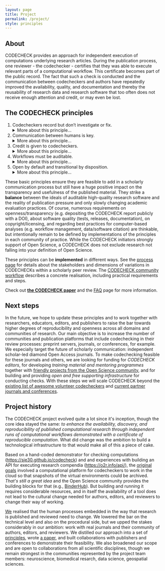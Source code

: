 ```yaml
---
layout: page
title: Project
permalink: /project/
style: principles
---
```


## About

CODECHECK provides an approach for independent execution of computations underlying research articles.
During the publication process, one reviewer - the codechecker - certifies that they was able to execute relevant parts of a computational workflow.
This certificate becomes part of the public record.
The fact that such a check is conducted and the communication between codecheckers and authors have repeatedly improved the availability, quality, and documentation and thereby the reusability of research data and research software that too often does not receive enough attention and credit, or may even be lost.

## The CODECHECK principles

1. <span class="principle">Codecheckers record but don’t investigate or fix.</span>
   <details>
   <summary>More about this principle...</summary>
   The codechecker follows the author’s instructions to run the code. If instructions are unclear, or if code does not run, the codechecker tells the author. We believe that the job of the codechecker is not to fix these problems but simply to report them to the author and await a fix. The level of documentation required for third parties to reproduce a workflow is hard to get right, and too often this uncertainty leads researchers to give up and not document it at all. The conversation with a codechecker fixes this problem.
   <em>Codecheckers take the pictures at a crime scene, they do not hunt the criminal.</em>
   </details>
1. <span class="principle">Communication between humans is key.</span>
   <details>
   <summary>More about this principle...</summary>
   Some code may work without any interaction but often there are hidden dependencies that need adjusting for a particular system. Allowing the codechecker to communicate directly and openly with the author make this process as constructive as possible; routing this conversation (possibly anonymously) through a publisher would introduce delays and inhibit community building.
   </details>
1. <span class="principle">Credit is given to codecheckers.</span>
   <details>
   <summary>More about this principle...</summary>
   The value of performing a CODECHECK is comparable to that of a peer review, and it may require a similar amount of time. Therefore, the codechecker’s activity should be recorded, ideally in the published paper. The public record can be realised by publishing the certificate in a citable form (i.e., with a DOI), by listing codecheckers on the journal’s website or, ideally, by publishing the checks alongside peer review activities in public databases.
   <em>Codechecks are an excellent opportunity to involve early career researchers (ECRs) or research software engineers (RSEs) in peer review.</em>
   </details>
1. <span class="principle">Workflows must be auditable.</span>
   <details>
   <summary>More about this principle...</summary>
   The codechecker should have sufficient material to validate the workflow outputs submitted by the authors. <a href="https://doi.org/10.1038/d41586-018-05256-0" title="Stark PB: Before reproducibility must come preproducibility. Nature. 2018; 557(7707): 613.">Stark</a> calls this "preproducibility" and the <a href="https://icerm.brown.edu/topical_workshops/tw12-5-rcem/icerm_report.pdf" title="Stodden V, Bailey DH, Borwein J, et al.: Setting the Default to Reproducible: Reproducibility in Computational and Experimental Mathematics. Technical report, The Institute for Computational and Experimental Research in Mathematics, 2013.">ICERM report</a> defines the level "Auditable Research" similarly. Communities can establish their own good practices or adapt generic concepts and practical tools, such as publishing all building blocks of science in a research compendium (cf. <a href="https://research-compendium.science/">https://research-compendium.science/</a>) or <a href="https://doi.org/10.22541/au.153922477.77361922" title="Barba LA: Praxis of Reproducible Computational Science. 2018.">repro-pack</a>. A completed check means that code could be executed at least once using the provided instructions, and, therefore, all code and data was given and could be investigated more deeply or extended in the future. Ideally, this is a “one click” step, but achieving this requires particular skills and a sufficient level of documentation for third parties. Furthermore, automation may lead to people gaming the system or reliance on technology, which can often hide important details. All such aspects can reduce the understandability of the material, so we estimate our approach to codechecking, done without automation and with open human communication, to be a simple way to ensure long-term transparency and usefulness. We acknowledge that <a href="https://twitter.com/khinsen/status/1242842759733665799" title="Konrad Hinsen (@khinsen) on Twitter: 'My crystal ball tells me that in the long run, bit-for-bit reproducibility will become the norm. Not because people realize it matters, but because it can be automatized. ´Good-enough´ reproducibility requires scientific judgment, so it's more expensive to ensure/check.'">others have argued</a> in favour of bitwise reproducibility because, in the long run, it can be automated, but until then we need CODECHECK’s approach.
   </details>
1. <span class="principle">Open by default and transitional by disposition.</span>
   <details>
   <summary>More about this principle...</summary>
   Unless there are strong reasons to the contrary (e.g., sensitive data on human subjects), all code and data, both from author and codechecker, will be made freely available when the certificate is published. Openness is not required for the paper itself, to accommodate journals in their transition to Open Access models. The code and data publication should follow community good practices. Ultimately we may find that CODECHECK activities are subsumed within peer review.
   </details>


These basic principles ensure they are feasible to add in a scholarly communication process but still have a huge positive impact on the transparency and usefulness of the published material.
They strike a **balance** between the ideals of auditable high-quality research software and the reality of publication pressure and only slowly changing academic evaluation practices.
Of course, numerous requirements on openness/transparency (e.g. depositing the CODECHECK report publicly with a DOI), about software quality (tests, releases, documentation), on copyright/licensing, and regarding best practices for computer-based analyses (e.g. workflow management, data/software citation) are thinkable, but intentionally remain to be defined by implementations of the principles in each community of practice.
While the CODECHECK initiators strongly support of Open Science, a CODECHECK does not exclude research not falling into your definition of Open Science.

These principles can be **implemented** in different ways.
See the [process page](/process) for details about the stakeholders and dimensions of variations in CODECHECKs within a scholarly peer review.
The [CODECHECK community workflow](/guide/community-workflow) describes a concrete realisation, including practical requirements and steps.

Check out [**the CODECHECK paper**](https://doi.org/10.12688/f1000research.51738.2) and the [FAQ](/faq) page for more information.

## Next steps

In the future, we hope to update these principles and to work together with researchers, educators, editors, and publishers to raise the bar towards higher degrees of reproducibility and openness across all domains and communities of research.
Our main objective is to increase the number of communities and publication platforms that include codechecking in their review processes: preprint servers, journals, or conferences, for example.
We especially target the future of scholarly communication: independent scholar-led diamond Open Access journals.
To make codechecking feasible for these journals and others, we are looking for funding for _CODECHECK editors_, for developing _training material and mentoring programmes_ together with [friendly projects from the Open Science community](/partners/#projects), and for building and providing _open and free supporting infrastructure_ for conducting checks.
With these steps we will scale CODECHECK beyond the [existing list of awesome volunteer codecheckers](https://github.com/codecheckers/codecheckers/blob/master/codecheckers.csv) and [current partner journals and conferences](/partners).

## Project history

The CODECHECK project evolved quite a lot since it's inception, though the core idea stayed the same: _to enhance the availability, discovery, and reproducibility of published computational research through independent runs of computational workflows demonstrated with a certificate of reproducible computation_.
What did change was the ambition to build a technological infrastructure to that would make all of this a piece of cake.

Based on a hand-coded demonstrator for checking computations (<https://sje30.github.io/codecheck>) and and experiences with building an API for executing research compendia (<https://o2r.info/api/>), the [original goals](/mozilla-project) involved a computational platform for codecheckers to work in the cloud so that snapshots of the virtual environments could be archived.
_That's still a great idea_ and the Open Science community provides the building blocks for that (e.g., [BinderHub](https://binderhub.readthedocs.io/en/latest/)).
But building and running it requires considerable resources, and in itself the availability of a tool does not lead to the cultural change needed for authors, editors, and reviewers to change their way of working.

[We](/partners/#team) realised that the human processes embedded in the way that research is published and reviewed need to change.
We lowered the bar on the technical level and also on the procedural side, but we upped the stakes considerably in our ambition: work with real journals and their community of authors, editors, and reviewers.
We distilled our approach into a set of [principles](#the-codecheck-principles), wrote [a paper](https://doi.org/10.12688/f1000research.51738.2), and built collaborations with publishers and conferences to demonstrate their feasibility.
We also broadened our scope and are open to collaborations from all scientific disciplines, though we remain strongest in the communities represented by the project team members: neuroscience, biomedical resarch, data science, geospatial sciences.
